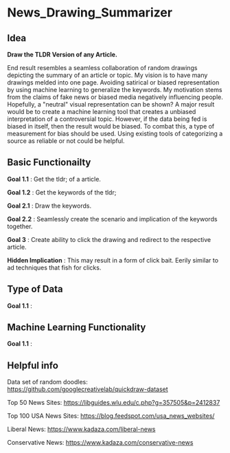 # News_Drawing_Summarizer
## Idea
**Draw the TLDR Version of any Article.**

End result resembles a seamless collaboration of random drawings depicting the summary of an article or topic. My vision is to have many drawings melded into one page. Avoiding satirical or biased representation by using machine learning to generalize the keywords. My motivation stems from the claims of fake news or biased media negatively influencing people. Hopefully, a "neutral" visual representation can be shown? A major result would be to create a machine learning tool that creates a unbiased interpretation of a controversial topic. However, if the data being fed is biased in itself, then the result would be biased. To combat this, a type of measurement for bias should be used. Using existing tools of categorizing a source as reliable or not could be helpful. 

## Basic Functionailty

**Goal 1.1** : Get the tldr; of a article. 

**Goal 1.2** : Get the keywords of the tldr;

**Goal 2.1** : Draw the keywords.

**Goal 2.2** : Seamlessly create the scenario and implication of the keywords together. 

**Goal 3**   : Create ability to click the drawing and redirect to the respective article. 

**Hidden Implication**  : This may result in a form of click bait. Eerily similar to ad techniques that fish for clicks. 

## Type of Data

**Goal 1.1** : 

## Machine Learning Functionality

**Goal 1.1** : 

## Helpful info
Data set of random doodles: https://github.com/googlecreativelab/quickdraw-dataset 

Top 50 News Sites: https://libguides.wlu.edu/c.php?g=357505&p=2412837 

Top 100 USA News Sites: https://blog.feedspot.com/usa_news_websites/

Liberal News: https://www.kadaza.com/liberal-news

Conservative News: https://www.kadaza.com/conservative-news
